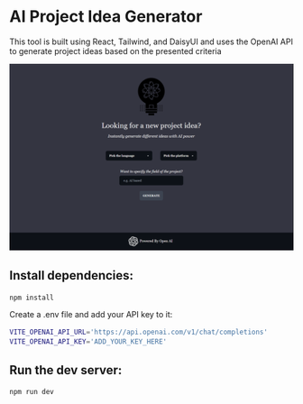 # AI Project Idea Generator

This tool is built using React, Tailwind, and DaisyUI and uses the OpenAI API to generate project ideas based on the presented criteria

<div style="text-align:center">
<img src="./public/screenshot.png" width="830">
</div>

## Install dependencies:

```bash
npm install
```

Create a .env file and add your API key to it:

```bash
VITE_OPENAI_API_URL='https://api.openai.com/v1/chat/completions'
VITE_OPENAI_API_KEY='ADD_YOUR_KEY_HERE'
```

## Run the dev server:

```bash
npm run dev
```
